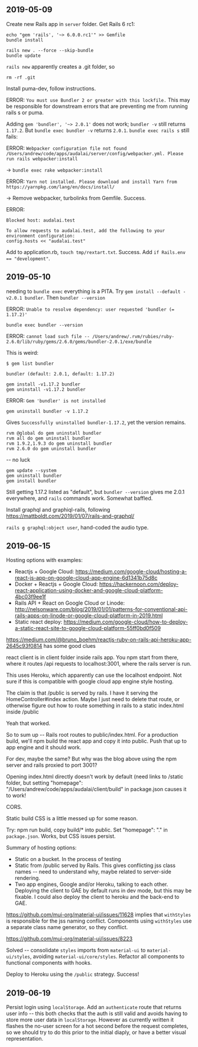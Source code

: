 ## 2019-05-09

Create new Rails app in `server` folder. Get Rails 6 rc1:

```
echo "gem 'rails', '~> 6.0.0.rc1'" >> Gemfile
bundle install

rails new . --force --skip-bundle
bundle update
```

`rails new` apparently creates a .git folder, so

```
rm -rf .git
```

Install puma-dev, follow instructions.

ERROR: `You must use Bundler 2 or greater with this lockfile.` This may be responsible for downstream errors that are preventing me from running rails s or puma.

Adding `gem 'bundler', '~> 2.0.1'` does not work; `bundler -v` still returns `1.17.2`. But `bundle exec bundler -v` returns `2.0.1`. `bundle exec rails s` still fails:

ERROR: `Webpacker configuration file not found /Users/andrew/code/apps/audalai/server/config/webpacker.yml. Please run rails webpacker:install`

-> `bundle exec rake webpacker:install`

ERROR: `Yarn not installed. Please download and install Yarn from https://yarnpkg.com/lang/en/docs/install/`

-> Remove webpacker, turbolinks from Gemfile. Success.

ERROR:

```
Blocked host: audalai.test

To allow requests to audalai.test, add the following to your environment configuration:
config.hosts << "audalai.test"
```

Add to application.rb, `touch tmp/rextart.txt`. Success. Add `if Rails.env == "development"`.

## 2019-05-10

needing to `bundle exec` everything is a PITA. Try `gem install --default -v2.0.1 bundler`. Then `bundler --version`

ERROR: `Unable to resolve dependency: user requested 'bundler (= 1.17.2)'`

`bundle exec bundler --version`

ERROR: `cannot load such file -- /Users/andrew/.rvm/rubies/ruby-2.6.0/lib/ruby/gems/2.6.0/gems/bundler-2.0.1/exe/bundle`

This is weird:

```
$ gem list bundler

bundler (default: 2.0.1, default: 1.17.2)
```

```
gem install -v1.17.2 bundler
gem uninstall -v1.17.2 bundler
```

ERROR: `Gem 'bundler' is not installed`

```
gem uninstall bundler -v 1.17.2
```

Gives `Successfully uninstalled bundler-1.17.2`, yet the version remains.

```
rvm @global do gem uninstall bundler
rvm all do gem uninstall bundler
rvm 1.9.2,1.9.3 do gem uninstall bundler
rvm 2.6.0 do gem uninstall bundler
```
-- no luck

```
gem update --system
gem uninstall bundler
gem install bundler
```

Still getting 1.17.2 listed as "default", but `bundler --version` gives me 2.0.1 everywhere, and `rails` commands work. Somewhat baffled.

Install graphql and graphiql-rails, following https://mattboldt.com/2019/01/07/rails-and-graphql/

`rails g graphql:object user`, hand-coded the audio type.

## 2019-06-15

Hosting options with examples:

* Reactjs + Google Cloud: https://medium.com/google-cloud/hosting-a-react-js-app-on-google-cloud-app-engine-6d1341b75d8c
* Docker + Reactjs + Google Cloud: https://hackernoon.com/deploy-react-application-using-docker-and-google-cloud-platform-4bc03f9ee1f
* Rails API + React on Google Cloud or Linode: http://nelsonware.com/blog/2019/01/01/patterns-for-conventional-api-rails-apps-on-linode-or-google-cloud-platform-in-2019.html
* Static react deploy: https://medium.com/google-cloud/how-to-deploy-a-static-react-site-to-google-cloud-platform-55ff0bd0f509

https://medium.com/@bruno_boehm/reactjs-ruby-on-rails-api-heroku-app-2645c93f0814 has some good clues

react client is in client folder inside rails app. You npm start from there, where it routes /api requests to localhost:3001, where the rails server is run.

This uses Heroku, which apparently can use the localhost endpoint. Not sure if this is compatible with google cloud app engine style hosting.

The claim is that /public is served by rails. I have it serving the HomeController#index action. Maybe I just need to delete that route, or otherwise figure out how to route something in rails to a static index.html inside /public

Yeah that worked.

So to sum up -- Rails root routes to public/index.html. For a production build, we'll npm build the react app and copy it into public. Push that up to app engine and it should work.

For dev, maybe the same? But why was the blog above using the npm server and rails proxied to port 3001?

Opening index.html directly doesn't work by default (need links to /static folder, but setting "homepage": "/Users/andrew/code/apps/audalai/client/build" in package.json causes it to work!

CORS.

Static build CSS is a little messed up for some reason.

Try: npm run build, copy build/* into public. Set "homepage": "." in `package.json`. Works, but CSS issues persist.

Summary of hosting options:

* Static on a bucket. In the process of testing
* Static from /public served by Rails. This gives conflicting jss class names -- need to understand why, maybe related to server-side rendering.
* Two app engines, Google and/or Heroku, talking to each other. Deploying the client to GAE by default runs in dev mode, but this may be fixable. I could also deploy the client to heroku and the back-end to GAE.

https://github.com/mui-org/material-ui/issues/11628 implies that `withStyles` is responsible for the jss naming conflict. Components using `withStyles` use a separate class name generator, so they conflict.

https://github.com/mui-org/material-ui/issues/8223

Solved -- consolidate `styles` imports from `material-ui` to `material-ui/styles`, avoiding `material-ui/core/styles`. Refactor all components to functional components with hooks.

Deploy to Heroku using the `/public` strategy. Success!

## 2019-06-19

Persist login using `localStorage`. Add an `authenticate` route that returns user info -- this both checks that the auth is still valid and avoids having to store more user data in `localStorage`. However as currently written it flashes the no-user screen for a hot second before the request completes, so we should try to do this prior to the initial diaply, or have a better visual representation.
